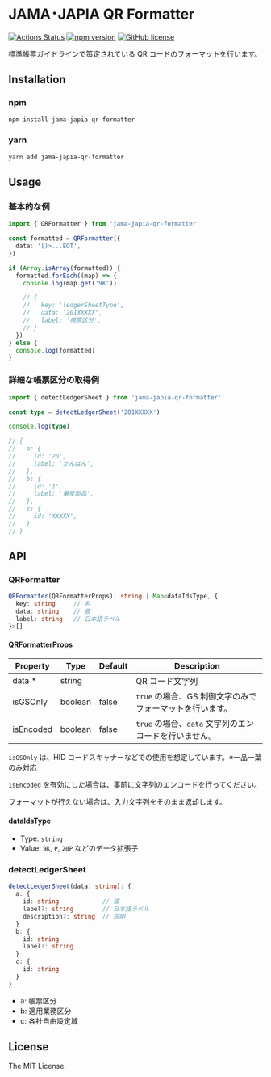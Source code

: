 # JAMA･JAPIA QR Formatter

[![Actions Status](https://github.com/githayu/jama-japia-qr-formatter/workflows/release/badge.svg)](https://github.com/githayu/jama-japia-qr-formatter/actions)
[![npm version](https://badge.fury.io/js/jama-japia-qr-formatter.svg)](https://www.npmjs.com/package/jama-japia-qr-formatter)
[![GitHub license](https://img.shields.io/badge/License-MIT-blue.svg)](./LICENSE)

標準帳票ガイドラインで策定されている QR コードのフォーマットを行います。

## Installation

### npm

```sh
npm install jama-japia-qr-formatter
```

### yarn

```sh
yarn add jama-japia-qr-formatter
```

## Usage

### 基本的な例

```ts
import { QRFormatter } from 'jama-japia-qr-formatter'

const formatted = QRFormatter({
  data: '[)>...EOT',
})

if (Array.isArray(formatted)) {
  formatted.forEach((map) => {
    console.log(map.get('9K'))

    // {
    //   key: 'ledgerSheetType',
    //   data: '201XXXXX',
    //   label: '帳票区分',
    // }
  })
} else {
  console.log(formatted)
}
```

### 詳細な帳票区分の取得例

```ts
import { detectLedgerSheet } from 'jama-japia-qr-formatter'

const type = detectLedgerSheet('201XXXXX')

console.log(type)

// {
//   a: {
//     id: '20',
//     label: 'かんばん',
//   },
//   b: {
//     id: '1',
//     label: '量産部品',
//   },
//   c: {
//     id: 'XXXXX',
//   }
// }
```

## API

### QRFormatter

```ts
QRFormatter(QRFormatterProps): string | Map<dataIdsType, {
  key: string     // 名
  data: string    // 値
  label: string   // 日本語ラベル
}>[]
```

#### QRFormatterProps

| Property  | Type    | Default | Description                                              |
| --------- | ------- | ------- | -------------------------------------------------------- |
| data \*   | string  |         | QR コード文字列                                          |
| isGSOnly  | boolean | false   | `true` の場合、GS 制御文字のみでフォーマットを行います。 |
| isEncoded | boolean | false   | `true` の場合、`data` 文字列のエンコードを行いません。   |

`isGSOnly` は、HID コードスキャナーなどでの使用を想定しています。※一品一葉のみ対応

`isEncoded` を有効にした場合は、事前に文字列のエンコードを行ってください。

フォーマットが行えない場合は、入力文字列をそのまま返却します。

#### dataIdsType

- Type: `string`
- Value: `9K`, `P`, `20P` などのデータ拡張子

### detectLedgerSheet

```ts
detectLedgerSheet(data: string): {
  a: {
    id: string            // 値
    label?: string        // 日本語ラベル
    description?: string  // 説明
  }
  b: {
    id: string
    label?: string
  }
  c: {
    id: string
  }
}
```

- a: 帳票区分
- b: 適用業務区分
- c: 各社自由設定域

## License

The MIT License.
